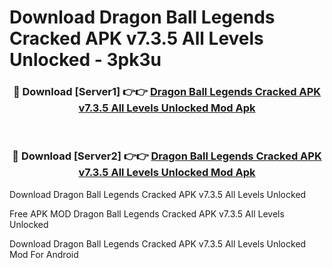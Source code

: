 # Download Dragon Ball Legends Cracked APK v7.3.5 All Levels Unlocked - 3pk3u



<div align="center">
<h3>🔴 Download [Server1] 👉👉 <a href="https://momento.my/?title=Dragon_Ball_Legends_Cracked_APK_v7.3.5_All_Levels_Unlocked">Dragon Ball Legends Cracked APK v7.3.5 All Levels Unlocked Mod Apk</a></h3><br>

<h3>🔴 Download [Server2] 👉👉 <a href="https://momento.my/?title=Dragon_Ball_Legends_Cracked_APK_v7.3.5_All_Levels_Unlocked">Dragon Ball Legends Cracked APK v7.3.5 All Levels Unlocked Mod Apk</a></h3>
</div>



Download Dragon Ball Legends Cracked APK v7.3.5 All Levels Unlocked 

Free APK MOD Dragon Ball Legends Cracked APK v7.3.5 All Levels Unlocked 

Download Dragon Ball Legends Cracked APK v7.3.5 All Levels Unlocked Mod For Android
